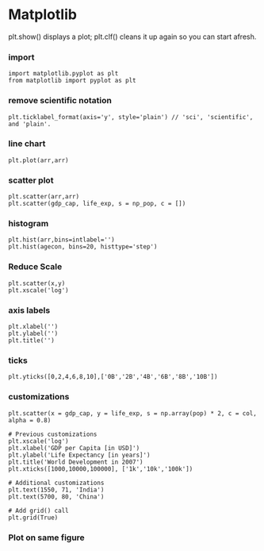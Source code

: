 
# Matplotlib
plt.show() displays a plot; plt.clf() cleans it up again so you can start afresh.

### import
```
import matplotlib.pyplot as plt
from matplotlib import pyplot as plt
```

### remove scientific notation
```
plt.ticklabel_format(axis='y', style='plain') // 'sci', 'scientific', and 'plain'.
```

### line chart
```
plt.plot(arr,arr)
```

### scatter plot
```
plt.scatter(arr,arr)
plt.scatter(gdp_cap, life_exp, s = np_pop, c = [])
```

### histogram
```
plt.hist(arr,bins=intlabel='')
plt.hist(agecon, bins=20, histtype='step')
```

### Reduce Scale
```
plt.scatter(x,y)
plt.xscale('log')
```

### axis labels
```
plt.xlabel('')
plt.ylabel('')
plt.title('')
```

### ticks
```
plt.yticks([0,2,4,6,8,10],['0B','2B','4B','6B','8B','10B'])
```


### customizations
```
plt.scatter(x = gdp_cap, y = life_exp, s = np.array(pop) * 2, c = col, alpha = 0.8)

# Previous customizations
plt.xscale('log') 
plt.xlabel('GDP per Capita [in USD]')
plt.ylabel('Life Expectancy [in years]')
plt.title('World Development in 2007')
plt.xticks([1000,10000,100000], ['1k','10k','100k'])

# Additional customizations
plt.text(1550, 71, 'India')
plt.text(5700, 80, 'China')

# Add grid() call
plt.grid(True)
```

### Plot on same figure 
```

```
